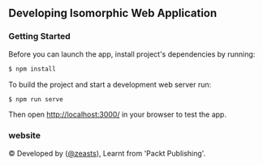 ## Developing Isomorphic Web Application

### Getting Started

Before you can launch the app, install project's dependencies by running:

```sh
$ npm install
```

To build the project and start a development web server run:

```sh
$ npm run serve
```

Then open [http://localhost:3000/](http://localhost:3000/) in your browser to test the app.

### website

© Developed by ([@zeasts](https://twitter.com/zeasts)), Learnt from 'Packt Publishing'.
